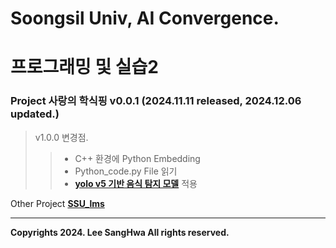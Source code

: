# Soongsil Univ, AI Convergence.
# 프로그래밍 및 실습2
### Project 사랑의 학식핑 v0.0.1 (2024.11.11 released, 2024.12.06 updated.)
> v1.0.0 변경점.
>> + C++ 환경에 Python Embedding
>> + Python_code.py File 읽기
>> + **[yolo v5 기반 음식 탐지 모델](https://github.com/skylake2002/Yolo_FoodDeteced)** 적용


Other Project **[SSU_lms](https://github.com/Stardust322/SSU_LMS)** 
<hr/>

__Copyrights 2024. Lee SangHwa All rights reserved.__